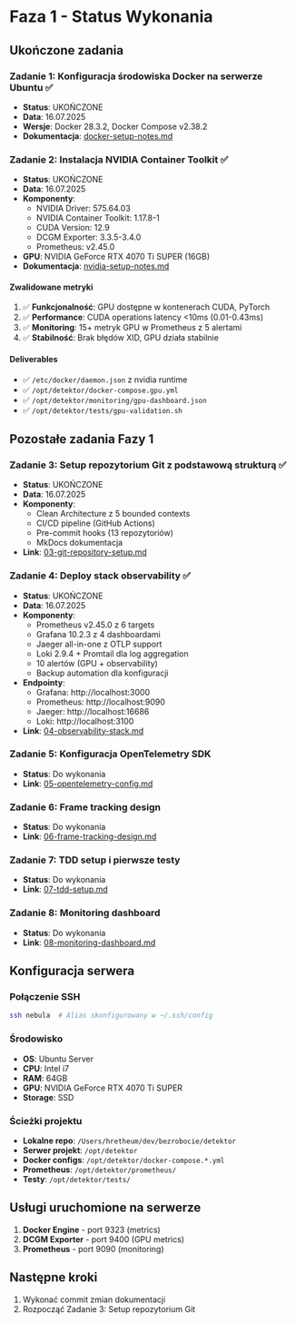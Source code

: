 # Faza 1 - Status Wykonania

## Ukończone zadania

### Zadanie 1: Konfiguracja środowiska Docker na serwerze Ubuntu ✅

- **Status**: UKOŃCZONE
- **Data**: 16.07.2025
- **Wersje**: Docker 28.3.2, Docker Compose v2.38.2
- **Dokumentacja**: [docker-setup-notes.md](./docker-setup-notes.md)

### Zadanie 2: Instalacja NVIDIA Container Toolkit ✅

- **Status**: UKOŃCZONE
- **Data**: 16.07.2025
- **Komponenty**:
  - NVIDIA Driver: 575.64.03
  - NVIDIA Container Toolkit: 1.17.8-1
  - CUDA Version: 12.9
  - DCGM Exporter: 3.3.5-3.4.0
  - Prometheus: v2.45.0
- **GPU**: NVIDIA GeForce RTX 4070 Ti SUPER (16GB)
- **Dokumentacja**: [nvidia-setup-notes.md](./nvidia-setup-notes.md)

#### Zwalidowane metryki

1. ✅ **Funkcjonalność**: GPU dostępne w kontenerach CUDA, PyTorch
2. ✅ **Performance**: CUDA operations latency <10ms (0.01-0.43ms)
3. ✅ **Monitoring**: 15+ metryk GPU w Prometheus z 5 alertami
4. ✅ **Stabilność**: Brak błędów XID, GPU działa stabilnie

#### Deliverables

- ✅ `/etc/docker/daemon.json` z nvidia runtime
- ✅ `/opt/detektor/docker-compose.gpu.yml`
- ✅ `/opt/detektor/monitoring/gpu-dashboard.json`
- ✅ `/opt/detektor/tests/gpu-validation.sh`

## Pozostałe zadania Fazy 1

### Zadanie 3: Setup repozytorium Git z podstawową strukturą ✅

- **Status**: UKOŃCZONE
- **Data**: 16.07.2025
- **Komponenty**:
  - Clean Architecture z 5 bounded contexts
  - CI/CD pipeline (GitHub Actions)
  - Pre-commit hooks (13 repozytoriów)
  - MkDocs dokumentacja
- **Link**: [03-git-repository-setup.md](./faza-1-fundament/03-git-repository-setup.md)

### Zadanie 4: Deploy stack observability ✅

- **Status**: UKOŃCZONE
- **Data**: 16.07.2025
- **Komponenty**:
  - Prometheus v2.45.0 z 6 targets
  - Grafana 10.2.3 z 4 dashboardami
  - Jaeger all-in-one z OTLP support
  - Loki 2.9.4 + Promtail dla log aggregation
  - 10 alertów (GPU + observability)
  - Backup automation dla konfiguracji
- **Endpointy**:
  - Grafana: http://localhost:3000
  - Prometheus: http://localhost:9090
  - Jaeger: http://localhost:16686
  - Loki: http://localhost:3100
- **Link**: [04-observability-stack.md](./faza-1-fundament/04-observability-stack.md)

### Zadanie 5: Konfiguracja OpenTelemetry SDK

- **Status**: Do wykonania
- **Link**: [05-opentelemetry-config.md](./faza-1-fundament/05-opentelemetry-config.md)

### Zadanie 6: Frame tracking design

- **Status**: Do wykonania
- **Link**: [06-frame-tracking-design.md](./faza-1-fundament/06-frame-tracking-design.md)

### Zadanie 7: TDD setup i pierwsze testy

- **Status**: Do wykonania
- **Link**: [07-tdd-setup.md](./faza-1-fundament/07-tdd-setup.md)

### Zadanie 8: Monitoring dashboard

- **Status**: Do wykonania
- **Link**: [08-monitoring-dashboard.md](./faza-1-fundament/08-monitoring-dashboard.md)

## Konfiguracja serwera

### Połączenie SSH

```bash
ssh nebula  # Alias skonfigurowany w ~/.ssh/config
```

### Środowisko

- **OS**: Ubuntu Server
- **CPU**: Intel i7
- **RAM**: 64GB
- **GPU**: NVIDIA GeForce RTX 4070 Ti SUPER
- **Storage**: SSD

### Ścieżki projektu

- **Lokalne repo**: `/Users/hretheum/dev/bezrobocie/detektor`
- **Serwer projekt**: `/opt/detektor`
- **Docker configs**: `/opt/detektor/docker-compose.*.yml`
- **Prometheus**: `/opt/detektor/prometheus/`
- **Testy**: `/opt/detektor/tests/`

## Usługi uruchomione na serwerze

1. **Docker Engine** - port 9323 (metrics)
2. **DCGM Exporter** - port 9400 (GPU metrics)
3. **Prometheus** - port 9090 (monitoring)

## Następne kroki

1. Wykonać commit zmian dokumentacji
2. Rozpocząć Zadanie 3: Setup repozytorium Git
